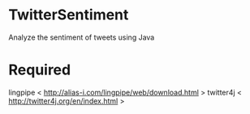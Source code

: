 TwitterSentiment
================

Analyze the sentiment of tweets using Java

Required
=============
lingpipe < http://alias-i.com/lingpipe/web/download.html >
twitter4j < http://twitter4j.org/en/index.html >